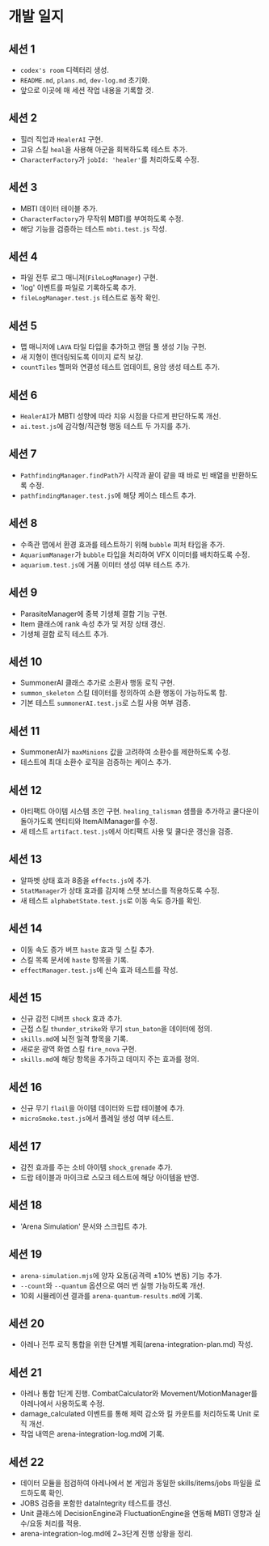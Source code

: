# 개발 일지

## 세션 1
- `codex's room` 디렉터리 생성.
- `README.md`, `plans.md`, `dev-log.md` 초기화.
- 앞으로 이곳에 매 세션 작업 내용을 기록할 것.

## 세션 2
- 힐러 직업과 `HealerAI` 구현.
- 고유 스킬 `heal`을 사용해 아군을 회복하도록 테스트 추가.
- `CharacterFactory`가 `jobId: 'healer'`를 처리하도록 수정.

## 세션 3
- MBTI 데이터 테이블 추가.
- `CharacterFactory`가 무작위 MBTI를 부여하도록 수정.
- 해당 기능을 검증하는 테스트 `mbti.test.js` 작성.

## 세션 4
- 파일 전투 로그 매니저(`FileLogManager`) 구현.
- 'log' 이벤트를 파일로 기록하도록 추가.
- `fileLogManager.test.js` 테스트로 동작 확인.

## 세션 5
- 맵 매니저에 `LAVA` 타일 타입을 추가하고 랜덤 풀 생성 기능 구현.
- 새 지형이 렌더링되도록 이미지 로직 보강.
- `countTiles` 헬퍼와 연결성 테스트 업데이트, 용암 생성 테스트 추가.

## 세션 6
- `HealerAI`가 MBTI 성향에 따라 치유 시점을 다르게 판단하도록 개선.
- `ai.test.js`에 감각형/직관형 행동 테스트 두 가지를 추가.

## 세션 7
- `PathfindingManager.findPath`가 시작과 끝이 같을 때 바로 빈 배열을 반환하도록 수정.
- `pathfindingManager.test.js`에 해당 케이스 테스트 추가.

## 세션 8
- 수족관 맵에서 환경 효과를 테스트하기 위해 `bubble` 피처 타입을 추가.
- `AquariumManager`가 `bubble` 타입을 처리하여 VFX 이미터를 배치하도록 수정.
- `aquarium.test.js`에 거품 이미터 생성 여부 테스트 추가.

## 세션 9
- ParasiteManager에 중복 기생체 결합 기능 구현.
- Item 클래스에 rank 속성 추가 및 저장 상태 갱신.
- 기생체 결합 로직 테스트 추가.

## 세션 10
- SummonerAI 클래스 추가로 소환사 행동 로직 구현.
- `summon_skeleton` 스킬 데이터를 정의하여 소환 행동이 가능하도록 함.
- 기본 테스트 `summonerAI.test.js`로 스킬 사용 여부 검증.

## 세션 11
- SummonerAI가 `maxMinions` 값을 고려하여 소환수를 제한하도록 수정.
- 테스트에 최대 소환수 로직을 검증하는 케이스 추가.

## 세션 12
- 아티팩트 아이템 시스템 초안 구현. `healing_talisman` 샘플을 추가하고 쿨다운이 돌아가도록 엔티티와 ItemAIManager를 수정.
- 새 테스트 `artifact.test.js`에서 아티팩트 사용 및 쿨다운 갱신을 검증.

## 세션 13
- 알파벳 상태 효과 8종을 `effects.js`에 추가.
- `StatManager`가 상태 효과를 감지해 스탯 보너스를 적용하도록 수정.
- 새 테스트 `alphabetState.test.js`로 이동 속도 증가를 확인.

## 세션 14
- 이동 속도 증가 버프 `haste` 효과 및 스킬 추가.
- 스킬 목록 문서에 `haste` 항목을 기록.
- `effectManager.test.js`에 신속 효과 테스트를 작성.

## 세션 15
- 신규 감전 디버프 `shock` 효과 추가.
- 근접 스킬 `thunder_strike`와 무기 `stun_baton`을 데이터에 정의.
- `skills.md`에 뇌전 일격 항목을 기록.
- 새로운 광역 화염 스킬 `fire_nova` 구현.
- `skills.md`에 해당 항목을 추가하고 데미지 주는 효과를 정의.
## 세션 16
- 신규 무기 `flail`을 아이템 데이터와 드랍 테이블에 추가.
- `microSmoke.test.js`에서 플레일 생성 여부 테스트.

## 세션 17
- 감전 효과를 주는 소비 아이템 `shock_grenade` 추가.
- 드랍 테이블과 마이크로 스모크 테스트에 해당 아이템을 반영.

## 세션 18
- 'Arena Simulation' 문서와 스크립트 추가.

## 세션 19
- `arena-simulation.mjs`에 양자 요동(공격력 ±10% 변동) 기능 추가.
- `--count`와 `--quantum` 옵션으로 여러 번 실행 가능하도록 개선.
- 10회 시뮬레이션 결과를 `arena-quantum-results.md`에 기록.

## 세션 20
- 아레나 전투 로직 통합을 위한 단계별 계획(arena-integration-plan.md) 작성.

## 세션 21
- 아레나 통합 1단계 진행. CombatCalculator와 Movement/MotionManager를 아레나에서 사용하도록 수정.
- damage_calculated 이벤트를 통해 체력 감소와 킬 카운트를 처리하도록 Unit 로직 개선.
- 작업 내역은 arena-integration-log.md에 기록.

## 세션 22
- 데이터 모듈을 점검하여 아레나에서 본 게임과 동일한 skills/items/jobs 파일을 로드하도록 확인.
- JOBS 검증을 포함한 dataIntegrity 테스트를 갱신.
- Unit 클래스에 DecisionEngine과 FluctuationEngine을 연동해 MBTI 영향과 실수/요동 처리를 적용.
- arena-integration-log.md에 2~3단계 진행 상황을 정리.
